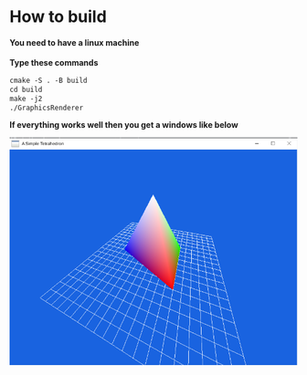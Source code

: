 # How to build
#### You need to have a linux machine
**Type these commands** 
```
cmake -S . -B build
cd build
make -j2
./GraphicsRenderer
```
**If everything works well then you get a windows like below**

![Something went wrong](opengl.png)
